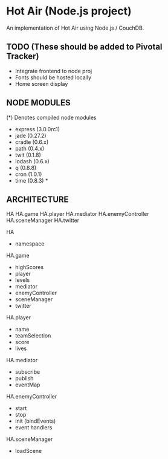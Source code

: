 Hot Air (Node.js project)
==========================

An implementation of Hot Air using Node.js / CouchDB.


TODO (These should be added to Pivotal Tracker)
-----------------------------------------------

 * Integrate frontend to node proj
 * Fonts should be hosted locally
 * Home screen display



NODE MODULES
------------

(*) Denotes compiled node modules

 * express (3.0.0rc1)
 * jade (0.27.2)
 * cradle (0.6.x)
 * path (0.4.x)
 * twit (0.1.8)
 * lodash (0.6.x)
 * q (0.8.8)
 * cron (1.0.1)
 * time (0.8.3) *
 

ARCHITECTURE
------------

HA
HA.game
HA.player
HA.mediator
HA.enemyController
HA.sceneManager
HA.twitter

HA
 * namespace
 
HA.game
 * highScores
 * player
 * levels
 * mediator
 * enemyController
 * sceneManager
 * twitter

HA.player
 * name
 * teamSelection
 * score
 * lives
 
HA.mediator
 * subscribe
 * publish
 * eventMap
 
HA.enemyController
 * start
 * stop
 * init (bindEvents)
 * event handlers
 
HA.sceneManager
 * loadScene
